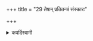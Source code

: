 +++
title = "29 तेषाम् प्रतितन्त्रं संस्कारः"

+++

<details><summary>कपर्दिस्वामी</summary>


<details>

<details><summary>हरदत्तः</summary>


<details>

<details><summary>Müller</summary>

At every sacrifice these vessels are to be purified.
</details>

<details><summary>थिते</summary>

तेषां प्रतितन्त्रं संस्कारः २९
</details>
